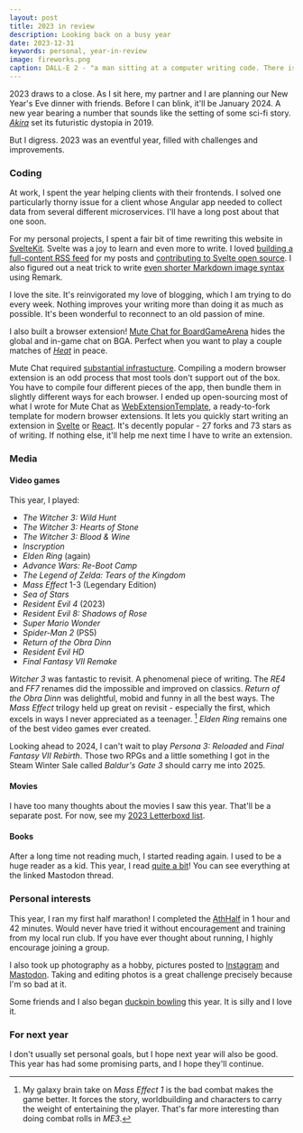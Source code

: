 ```yaml
---
layout: post
title: 2023 in review
description: Looking back on a busy year
date: 2023-12-31
keywords: personal, year-in-review
image: fireworks.png
caption: DALL-E 2 - "a man sitting at a computer writing code. There is a city visible through his window with bright neon colors. There are fireworks going off outside the window for new year's eve. pixel art"
---
```


<script>
  import {base} from '$app/paths';
</script>

2023 draws to a close. As I sit here, my partner and I are planning our New Year's Eve dinner with friends. Before I can blink, it'll be January 2024. A new year bearing a number that sounds like the setting of some sci-fi story. [_Akira_](<https://en.wikipedia.org/wiki/Akira_(1988_film)>) set its futuristic dystopia in 2019.

But I digress. 2023 was an eventful year, filled with challenges and improvements.

### Coding

At work, I spent the year helping clients with their frontends. I solved one particularly thorny issue for a client whose Angular app needed to collect data from several different microservices. I'll have a long post about that one soon.

For my personal projects, I spent a fair bit of time rewriting this website in [SvelteKit](https://kit.svelte.dev). Svelte was a joy to learn and even more to write. I loved [building a full-content RSS feed]({base}/blog/full-content-rss-feed-with-sveltekit-part-two) for my posts and [contributing to Svelte open source]({base}/blog/svelte-testing-library-pr-globals). I also figured out a neat trick to write [even shorter Markdown image syntax]({base}/blog/markdown-images-for-sveltekit-blogs) using Remark.

I love the site. It's reinvigorated my love of blogging, which I am trying to do every week. Nothing improves your writing more than doing it as much as possible. It's been wonderful to reconnect to an old passion of mine.

I also built a browser extension! [Mute Chat for BoardGameArena](https://www.nazariosoftware.com/2023/06/02/play-in-peace-with-mute-chat-for-boardgamearena.html) hides the global and in-game chat on BGA. Perfect when you want to play a couple matches of [_Heat_](https://boardgamegeek.com/boardgame/366013/heat-pedal-metal) in peace.

Mute Chat required [substantial infrastucture](https://github.com/kyle-n/WebExtensionTemplate/tree/main/Extension/scripts). Compiling a modern browser extension is an odd process that most tools don't support out of the box. You have to compile four different pieces of the app, then bundle them in slightly different ways for each browser. I ended up open-sourcing most of what I wrote for Mute Chat as [WebExtensionTemplate](https://github.com/kyle-n/WebExtensionTemplate), a ready-to-fork template for modern browser extensions. It lets you quickly start writing an extension in [Svelte](https://github.com/kyle-n/WebExtensionTemplate/) or [React](https://github.com/kyle-n/WebExtensionTemplate/tree/react). It's decently popular - 27 forks and 73 stars as of writing. If nothing else, it'll help me next time I have to write an extension.

### Media

#### Video games

This year, I played:

- _The Witcher 3: Wild Hunt_
- _The Witcher 3: Hearts of Stone_
- _The Witcher 3: Blood & Wine_
- _Inscryption_
- _Elden Ring_ (again)
- _Advance Wars: Re-Boot Camp_
- _The Legend of Zelda: Tears of the Kingdom_
- _Mass Effect_ 1-3 (Legendary Edition)
- _Sea of Stars_
- _Resident Evil 4_ (2023)
- _Resident Evil 8: Shadows of Rose_
- _Super Mario Wonder_
- _Spider-Man 2_ (PS5)
- _Return of the Obra Dinn_
- _Resident Evil HD_
- _Final Fantasy VII Remake_

_Witcher 3_ was fantastic to revisit. A phenomenal piece of writing. The _RE4_ and _FF7_ renames did the impossible and improved on classics. _Return of the Obra Dinn_ was delightful, mobid and funny in all the best ways. The _Mass Effect_ trilogy held up great on revisit - especially the first, which excels in ways I never appreciated as a teenager. [^1] _Elden Ring_ remains one of the best video games ever created.

[^1]: My galaxy brain take on _Mass Effect 1_ is the bad combat makes the game better. It forces the story, worldbuilding and characters to carry the weight of entertaining the player. That's far more interesting than doing combat rolls in _ME3_.

Looking ahead to 2024, I can't wait to play _Persona 3: Reloaded_ and _Final Fantasy VII Rebirth_. Those two RPGs and a little something I got in the Steam Winter Sale called _Baldur's Gate 3_ should carry me into 2025.

#### Movies

I have too many thoughts about the movies I saw this year. That'll be a separate post. For now, see my [2023 Letterboxd list](https://letterboxd.com/kyle_nazario/list/2023/).

#### Books

After a long time not reading much, I started reading again. I used to be a huge reader as a kid. This year, I read [quite a bit](https://hachyderm.io/@kn/110741279907842284)! You can see everything at the linked Mastodon thread.

### Personal interests

This year, I ran my first half marathon! I completed the [AthHalf](https://athhalf.com) in 1 hour and 42 minutes. Would never have tried it without encouragement and training from my local run club. If you have ever thought about running, I highly encourage joining a group.

I also took up photography as a hobby, pictures posted to [Instagram](https://www.instagram.com/kyle.nazario/) and [Mastodon](https://hachyderm.io/@kn). Taking and editing photos is a great challenge precisely because I'm so bad at it.

Some friends and I also began [duckpin bowling](https://en.wikipedia.org/wiki/Duckpin_bowling) this year. It is silly and I love it.

### For next year

I don't usually set personal goals, but I hope next year will also be good. This year has had some promising parts, and I hope they'll continue.
